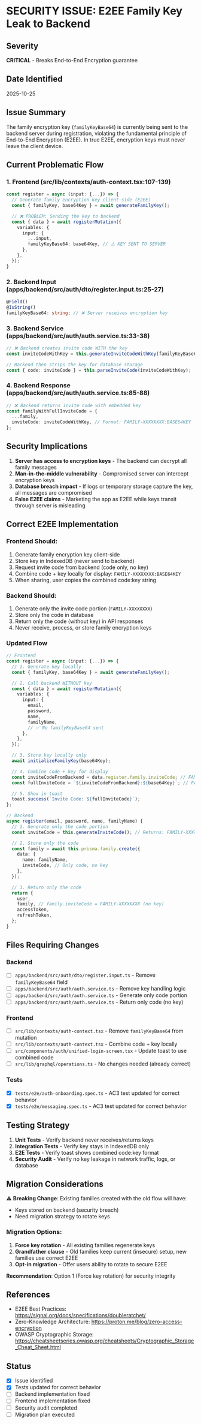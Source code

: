 # SECURITY ISSUE: E2EE Family Key Leak to Backend

## Severity
**CRITICAL** - Breaks End-to-End Encryption guarantee

## Date Identified
2025-10-25

## Issue Summary
The family encryption key (`familyKeyBase64`) is currently being sent to the backend server during registration, violating the fundamental principle of End-to-End Encryption (E2EE). In true E2EE, encryption keys must never leave the client device.

## Current Problematic Flow

### 1. Frontend (src/lib/contexts/auth-context.tsx:107-139)
```typescript
const register = async (input: {...}) => {
  // Generate family encryption key client-side (E2EE)
  const { familyKey, base64Key } = await generateFamilyKey();

  // ❌ PROBLEM: Sending the key to backend
  const { data } = await registerMutation({
    variables: {
      input: {
        ...input,
        familyKeyBase64: base64Key, // ⚠️ KEY SENT TO SERVER
      },
    },
  });
}
```

### 2. Backend Input (apps/backend/src/auth/dto/register.input.ts:25-27)
```typescript
@Field()
@IsString()
familyKeyBase64: string; // ❌ Server receives encryption key
```

### 3. Backend Service (apps/backend/src/auth/auth.service.ts:33-38)
```typescript
// ❌ Backend creates invite code WITH the key
const inviteCodeWithKey = this.generateInviteCodeWithKey(familyKeyBase64);

// Backend then strips the key for database storage
const { code: inviteCode } = this.parseInviteCode(inviteCodeWithKey);
```

### 4. Backend Response (apps/backend/src/auth/auth.service.ts:85-88)
```typescript
// ❌ Backend returns invite code with embedded key
const familyWithFullInviteCode = {
  ...family,
  inviteCode: inviteCodeWithKey, // Format: FAMILY-XXXXXXXX:BASE64KEY
};
```

## Security Implications

1. **Server has access to encryption keys** - The backend can decrypt all family messages
2. **Man-in-the-middle vulnerability** - Compromised server can intercept encryption keys
3. **Database breach impact** - If logs or temporary storage capture the key, all messages are compromised
4. **False E2EE claims** - Marketing the app as E2EE while keys transit through server is misleading

## Correct E2EE Implementation

### Frontend Should:
1. Generate family encryption key client-side
2. Store key in IndexedDB (never send to backend)
3. Request invite code from backend (code only, no key)
4. Combine code + key locally for display: `FAMILY-XXXXXXXX:BASE64KEY`
5. When sharing, user copies the combined code:key string

### Backend Should:
1. Generate only the invite code portion (`FAMILY-XXXXXXXX`)
2. Store only the code in database
3. Return only the code (without key) in API responses
4. Never receive, process, or store family encryption keys

### Updated Flow

```typescript
// Frontend
const register = async (input: {...}) => {
  // 1. Generate key locally
  const { familyKey, base64Key } = await generateFamilyKey();

  // 2. Call backend WITHOUT key
  const { data } = await registerMutation({
    variables: {
      input: {
        email,
        password,
        name,
        familyName,
        // ✅ No familyKeyBase64 sent
      },
    },
  });

  // 3. Store key locally only
  await initializeFamilyKey(base64Key);

  // 4. Combine code + key for display
  const inviteCodeFromBackend = data.register.family.inviteCode; // FAMILY-XXXXXXXX
  const fullInviteCode = `${inviteCodeFromBackend}:${base64Key}`; // FAMILY-XXXXXXXX:KEY

  // 5. Show in toast
  toast.success(`Invite Code: ${fullInviteCode}`);
};
```

```typescript
// Backend
async register(email, password, name, familyName) {
  // 1. Generate only the code portion
  const inviteCode = this.generateInviteCode(); // Returns: FAMILY-XXXXXXXX

  // 2. Store only the code
  const family = await this.prisma.family.create({
    data: {
      name: familyName,
      inviteCode, // Only code, no key
    },
  });

  // 3. Return only the code
  return {
    user,
    family, // family.inviteCode = FAMILY-XXXXXXXX (no key)
    accessToken,
    refreshToken,
  };
}
```

## Files Requiring Changes

### Backend
- [ ] `apps/backend/src/auth/dto/register.input.ts` - Remove `familyKeyBase64` field
- [ ] `apps/backend/src/auth/auth.service.ts` - Remove key handling logic
- [ ] `apps/backend/src/auth/auth.service.ts` - Generate only code portion
- [ ] `apps/backend/src/auth/auth.service.ts` - Return only code (no key)

### Frontend
- [ ] `src/lib/contexts/auth-context.tsx` - Remove `familyKeyBase64` from mutation
- [ ] `src/lib/contexts/auth-context.tsx` - Combine code + key locally
- [ ] `src/components/auth/unified-login-screen.tsx` - Update toast to use combined code
- [ ] `src/lib/graphql/operations.ts` - No changes needed (already correct)

### Tests
- [x] `tests/e2e/auth-onboarding.spec.ts` - AC3 test updated for correct behavior
- [x] `tests/e2e/messaging.spec.ts` - AC3 test updated for correct behavior

## Testing Strategy

1. **Unit Tests** - Verify backend never receives/returns keys
2. **Integration Tests** - Verify key stays in IndexedDB only
3. **E2E Tests** - Verify toast shows combined code:key format
4. **Security Audit** - Verify no key leakage in network traffic, logs, or database

## Migration Considerations

⚠️ **Breaking Change**: Existing families created with the old flow will have:
- Keys stored on backend (security breach)
- Need migration strategy to rotate keys

### Migration Options:
1. **Force key rotation** - All existing families regenerate keys
2. **Grandfather clause** - Old families keep current (insecure) setup, new families use correct E2EE
3. **Opt-in migration** - Offer users ability to rotate to secure E2EE

**Recommendation**: Option 1 (Force key rotation) for security integrity

## References
- E2EE Best Practices: https://signal.org/docs/specifications/doubleratchet/
- Zero-Knowledge Architecture: https://proton.me/blog/zero-access-encryption
- OWASP Cryptographic Storage: https://cheatsheetseries.owasp.org/cheatsheets/Cryptographic_Storage_Cheat_Sheet.html

## Status
- [x] Issue identified
- [x] Tests updated for correct behavior
- [ ] Backend implementation fixed
- [ ] Frontend implementation fixed
- [ ] Security audit completed
- [ ] Migration plan executed
